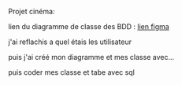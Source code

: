 Projet cinéma:

lien du diagramme de classe des BDD : [lien figma](https://www.figma.com/design/yEut9oULqREb6juadvrQZz/Diagramme-des-BDD-cin%C3%A9ma?node-id=0-1&p=f&t=rAnUF3UnpnuTpmMD-0)

j'ai reflachis a quel étais les utilisateur

puis j'ai créé mon diagramme et mes classe avec...

puis coder mes classe et tabe avec sql
